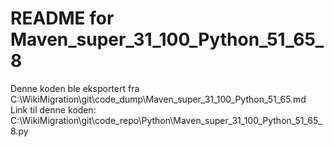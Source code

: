 # README for Maven_super_31_100_Python_51_65_8
Denne koden ble eksportert fra C:\WikiMigration\git\code_dump\Maven_super_31_100_Python_51_65.md
Link til denne koden: C:\WikiMigration\git\code_repo\Python\Maven_super_31_100_Python_51_65_8.py
